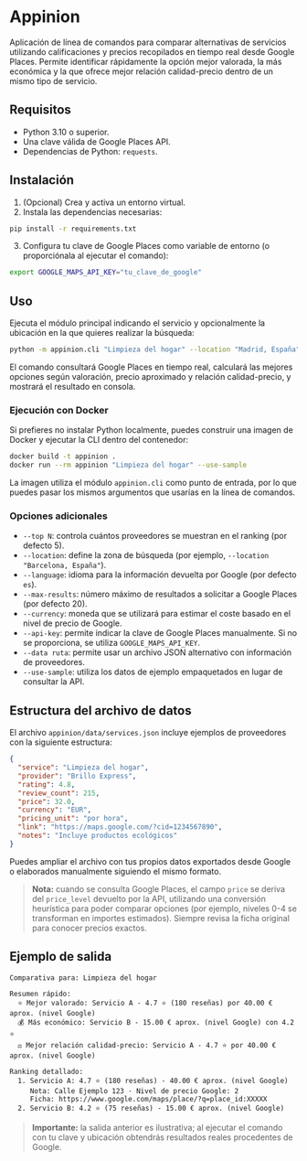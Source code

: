# Appinion

Aplicación de línea de comandos para comparar alternativas de servicios utilizando calificaciones y precios recopilados en tiempo real desde Google Places. Permite identificar rápidamente la opción mejor valorada, la más económica y la que ofrece mejor relación calidad-precio dentro de un mismo tipo de servicio.

## Requisitos

- Python 3.10 o superior.
- Una clave válida de Google Places API.
- Dependencias de Python: `requests`.

## Instalación

1. (Opcional) Crea y activa un entorno virtual.
2. Instala las dependencias necesarias:

```bash
pip install -r requirements.txt
```

3. Configura tu clave de Google Places como variable de entorno (o proporciónala al ejecutar el comando):

```bash
export GOOGLE_MAPS_API_KEY="tu_clave_de_google"
```

## Uso

Ejecuta el módulo principal indicando el servicio y opcionalmente la ubicación en la que quieres realizar la búsqueda:

```bash
python -m appinion.cli "Limpieza del hogar" --location "Madrid, España"
```

El comando consultará Google Places en tiempo real, calculará las mejores opciones según valoración, precio aproximado y relación calidad-precio, y mostrará el resultado en consola.

### Ejecución con Docker

Si prefieres no instalar Python localmente, puedes construir una imagen de Docker y ejecutar la CLI dentro del contenedor:

```bash
docker build -t appinion .
docker run --rm appinion "Limpieza del hogar" --use-sample
```

La imagen utiliza el módulo `appinion.cli` como punto de entrada, por lo que puedes pasar los mismos argumentos que usarías en la línea de comandos.

### Opciones adicionales

- `--top N`: controla cuántos proveedores se muestran en el ranking (por defecto 5).
- `--location`: define la zona de búsqueda (por ejemplo, `--location "Barcelona, España"`).
- `--language`: idioma para la información devuelta por Google (por defecto `es`).
- `--max-results`: número máximo de resultados a solicitar a Google Places (por defecto 20).
- `--currency`: moneda que se utilizará para estimar el coste basado en el nivel de precio de Google.
- `--api-key`: permite indicar la clave de Google Places manualmente. Si no se proporciona, se utiliza `GOOGLE_MAPS_API_KEY`.
- `--data ruta`: permite usar un archivo JSON alternativo con información de proveedores.
- `--use-sample`: utiliza los datos de ejemplo empaquetados en lugar de consultar la API.

## Estructura del archivo de datos

El archivo `appinion/data/services.json` incluye ejemplos de proveedores con la siguiente estructura:

```json
{
  "service": "Limpieza del hogar",
  "provider": "Brillo Express",
  "rating": 4.8,
  "review_count": 215,
  "price": 32.0,
  "currency": "EUR",
  "pricing_unit": "por hora",
  "link": "https://maps.google.com/?cid=1234567890",
  "notes": "Incluye productos ecológicos"
}
```

Puedes ampliar el archivo con tus propios datos exportados desde Google o elaborados manualmente siguiendo el mismo formato.

> **Nota:** cuando se consulta Google Places, el campo `price` se deriva del `price_level` devuelto por la API, utilizando una conversión heurística para poder comparar opciones (por ejemplo, niveles 0-4 se transforman en importes estimados). Siempre revisa la ficha original para conocer precios exactos.

## Ejemplo de salida

```
Comparativa para: Limpieza del hogar

Resumen rápido:
  ⭐ Mejor valorado: Servicio A - 4.7 ⭐ (180 reseñas) por 40.00 € aprox. (nivel Google)
  💰 Más económico: Servicio B - 15.00 € aprox. (nivel Google) con 4.2 ⭐
  ⚖️ Mejor relación calidad-precio: Servicio A - 4.7 ⭐ por 40.00 € aprox. (nivel Google)

Ranking detallado:
  1. Servicio A: 4.7 ⭐ (180 reseñas) - 40.00 € aprox. (nivel Google)
     Nota: Calle Ejemplo 123 · Nivel de precio Google: 2
     Ficha: https://www.google.com/maps/place/?q=place_id:XXXXX
  2. Servicio B: 4.2 ⭐ (75 reseñas) - 15.00 € aprox. (nivel Google)
```

> **Importante:** la salida anterior es ilustrativa; al ejecutar el comando con tu clave y ubicación obtendrás resultados reales procedentes de Google.
